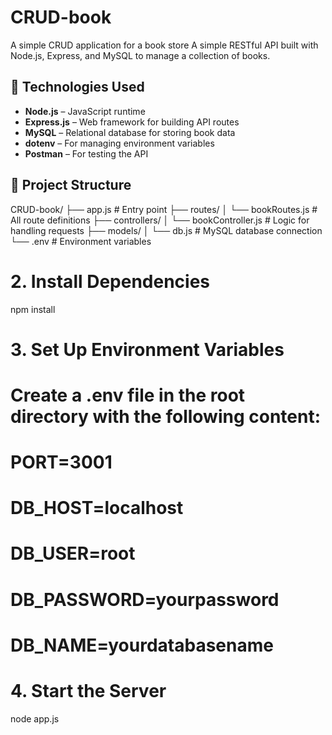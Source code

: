 # CRUD-book
A simple CRUD application for a book store 
A simple RESTful API built with Node.js, Express, and MySQL to manage a collection of books.

## 🔧 Technologies Used

- **Node.js** – JavaScript runtime
- **Express.js** – Web framework for building API routes
- **MySQL** – Relational database for storing book data
- **dotenv** – For managing environment variables
- **Postman** – For testing the API

## 📁 Project Structure

CRUD-book/
├── app.js # Entry point
├── routes/
│ └── bookRoutes.js # All route definitions
├── controllers/
│ └── bookController.js # Logic for handling requests
├── models/
│ └── db.js # MySQL database connection
└── .env # Environment variables

# 2. Install Dependencies
npm install

# 3. Set Up Environment Variables
# Create a .env file in the root directory with the following content:
# PORT=3001
# DB_HOST=localhost
# DB_USER=root
# DB_PASSWORD=yourpassword
# DB_NAME=yourdatabasename

# 4. Start the Server
node app.js
